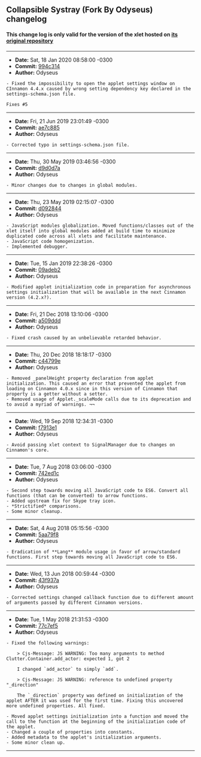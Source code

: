 ## Collapsible Systray (Fork By Odyseus) changelog

#### This change log is only valid for the version of the xlet hosted on [its original repository](https://gitlab.com/Odyseus/CinnamonTools)

***

- **Date:** Sat, 18 Jan 2020 08:58:00 -0300
- **Commit:** [994c314](https://gitlab.com/Odyseus/CinnamonTools/commit/994c314)
- **Author:** Odyseus

```
- Fixed the impossibility to open the applet settings window on CInnamon 4.4.x caused by wrong setting dependency key declared in the settings-schema.json file.

Fixes #5

```

***

- **Date:** Fri, 21 Jun 2019 23:01:49 -0300
- **Commit:** [ae7c885](https://gitlab.com/Odyseus/CinnamonTools/commit/ae7c885)
- **Author:** Odyseus

```
- Corrected typo in settings-schema.json file.

```

***

- **Date:** Thu, 30 May 2019 03:46:56 -0300
- **Commit:** [d9d0d7a](https://gitlab.com/Odyseus/CinnamonTools/commit/d9d0d7a)
- **Author:** Odyseus

```
- Minor changes due to changes in global modules.

```

***

- **Date:** Thu, 23 May 2019 02:15:07 -0300
- **Commit:** [d092844](https://gitlab.com/Odyseus/CinnamonTools/commit/d092844)
- **Author:** Odyseus

```
- JavaScript modules globalization. Moved functions/classes out of the xlet itself into global modules added at build time to minimize duplicated code across all xlets and facilitate maintenance.
- JavaScript code homogenization.
- Implemented debugger.

```

***

- **Date:** Tue, 15 Jan 2019 22:38:26 -0300
- **Commit:** [09adeb2](https://gitlab.com/Odyseus/CinnamonTools/commit/09adeb2)
- **Author:** Odyseus

```
- Modified applet initialization code in preparation for asynchronous settings initialization that will be available in the next Cinnamon version (4.2.x?).

```

***

- **Date:** Fri, 21 Dec 2018 13:10:06 -0300
- **Commit:** [a509ddd](https://gitlab.com/Odyseus/CinnamonTools/commit/a509ddd)
- **Author:** Odyseus

```
- Fixed crash caused by an unbelievable retarded behavior.

```

***

- **Date:** Thu, 20 Dec 2018 18:18:17 -0300
- **Commit:** [c44799e](https://gitlab.com/Odyseus/CinnamonTools/commit/c44799e)
- **Author:** Odyseus

```
- Removed _panelHeight property declaration from applet initialization. This caused an error that prevented the applet from loading on Cinnamon 4.0.x since in this version of Cinnamon that property is a getter without a setter.
- Removed usage of Applet._scaleMode calls due to its deprecation and to avoid a myriad of warnings. ¬¬

```

***

- **Date:** Wed, 19 Sep 2018 12:34:31 -0300
- **Commit:** [f7913e1](https://gitlab.com/Odyseus/CinnamonTools/commit/f7913e1)
- **Author:** Odyseus

```
- Avoid passing xlet context to SignalManager due to changes on Cinnamon's core.

```

***

- **Date:** Tue, 7 Aug 2018 03:06:00 -0300
- **Commit:** [742ed1c](https://gitlab.com/Odyseus/CinnamonTools/commit/742ed1c)
- **Author:** Odyseus

```
- Second step towards moving all JavaScript code to ES6. Convert all functions (that can be converted) to arrow functions.
- Added upstream fix for Skype tray icon.
- *Strictified* comparisons.
- Some minor cleanup.

```

***

- **Date:** Sat, 4 Aug 2018 05:15:56 -0300
- **Commit:** [5aa79f8](https://gitlab.com/Odyseus/CinnamonTools/commit/5aa79f8)
- **Author:** Odyseus

```
- Eradication of **Lang** module usage in favor of arrow/standard functions. First step towards moving all JavaScript code to ES6.

```

***

- **Date:** Wed, 13 Jun 2018 00:59:44 -0300
- **Commit:** [43f937a](https://gitlab.com/Odyseus/CinnamonTools/commit/43f937a)
- **Author:** Odyseus

```
- Corrected settings changed callback function due to different amount of arguments passed by different Cinnamon versions.

```

***

- **Date:** Tue, 1 May 2018 21:31:53 -0300
- **Commit:** [77c7ef5](https://gitlab.com/Odyseus/CinnamonTools/commit/77c7ef5)
- **Author:** Odyseus

```
- Fixed the following warnings:

    > Cjs-Message: JS WARNING: Too many arguments to method Clutter.Container.add_actor: expected 1, got 2

    I changed `add_actor` to simply `add`.

    > Cjs-Message: JS WARNING: reference to undefined property "_direction"

    The `_direction` property was defined on initialization of the applet AFTER it was used for the first time. Fixing this uncovered more undefined properties. All fixed.

- Moved applet settings initialization into a function and moved the call to the function at the beginning of the initialization code of the applet.
- Changed a couple of properties into constants.
- Added metadata to the applet's initialization arguments.
- Some minor clean up.

```

***
